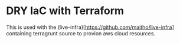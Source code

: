 # DRY IaC with Terraform

This is used with the (live-infra)[https://github.com/maitho/live-infra] containing terragrunt source to provion aws cloud resources.